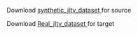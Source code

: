 
Download <a href="https://drive.google.com/file/d/1-1NahoibIsZvuLCXEHcUb-JOgCrqyVTx/view?usp=sharing"> synthetic_jltv_dataset </a> for source

Download <a href="https://drive.google.com/file/d/12NiYH2Oh5h9wnmLU2Sz8sS_G2hxfzHh1/view?usp=sharing"> Real_jltv_dataset </a> for target

